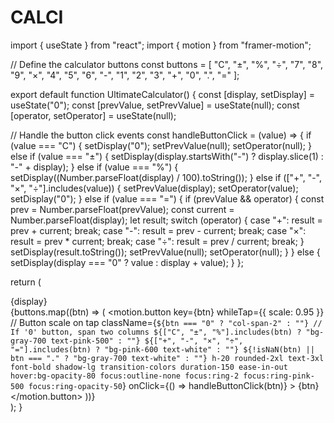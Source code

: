 # CALCI
import { useState } from "react";
import { motion } from "framer-motion";

// Define the calculator buttons
const buttons = [
  "C", "±", "%", "÷", 
  "7", "8", "9", "×", 
  "4", "5", "6", "-", 
  "1", "2", "3", "+", 
  "0", ".", "="
];

export default function UltimateCalculator() {
  const [display, setDisplay] = useState("0");
  const [prevValue, setPrevValue] = useState(null);
  const [operator, setOperator] = useState(null);

  // Handle the button click events
  const handleButtonClick = (value) => {
    if (value === "C") {
      setDisplay("0");
      setPrevValue(null);
      setOperator(null);
    } else if (value === "±") {
      setDisplay(display.startsWith("-") ? display.slice(1) : "-" + display);
    } else if (value === "%") {
      setDisplay((Number.parseFloat(display) / 100).toString());
    } else if (["+", "-", "×", "÷"].includes(value)) {
      setPrevValue(display);
      setOperator(value);
      setDisplay("0");
    } else if (value === "=") {
      if (prevValue && operator) {
        const prev = Number.parseFloat(prevValue);
        const current = Number.parseFloat(display);
        let result;
        switch (operator) {
          case "+":
            result = prev + current;
            break;
          case "-":
            result = prev - current;
            break;
          case "×":
            result = prev * current;
            break;
          case "÷":
            result = prev / current;
            break;
        }
        setDisplay(result.toString());
        setPrevValue(null);
        setOperator(null);
      }
    } else {
      setDisplay(display === "0" ? value : display + value);
    }
  };

  return (
    <div className="min-h-screen bg-gray-900 flex items-center justify-center p-4">
      <div className="w-full max-w-md bg-gray-800 rounded-3xl overflow-hidden shadow-2xl">
        <div className="p-6 bg-gradient-to-r from-purple-600 to-pink-600">
          <div className="text-right text-white text-6xl font-bold tracking-wider overflow-x-auto whitespace-nowrap">
            {display}
          </div>
        </div>
        <div className="grid grid-cols-4 gap-2 p-4">
          {buttons.map((btn) => (
            <motion.button
              key={btn}
              whileTap={{ scale: 0.95 }} // Button scale on tap
              className={`
                ${btn === "0" ? "col-span-2" : ""} // If '0' button, span two columns
                ${["C", "±", "%"].includes(btn) ? "bg-gray-700 text-pink-500" : ""}
                ${["+", "-", "×", "÷", "="].includes(btn) ? "bg-pink-600 text-white" : ""}
                ${!isNaN(btn) || btn === "." ? "bg-gray-700 text-white" : ""}
                h-20 rounded-2xl text-3xl font-bold shadow-lg
                transition-colors duration-150 ease-in-out
                hover:bg-opacity-80 focus:outline-none focus:ring-2 focus:ring-pink-500 focus:ring-opacity-50
              `}
              onClick={() => handleButtonClick(btn)}
            >
              {btn}
            </motion.button>
          ))}
        </div>
      </div>
    </div>
  );
}
